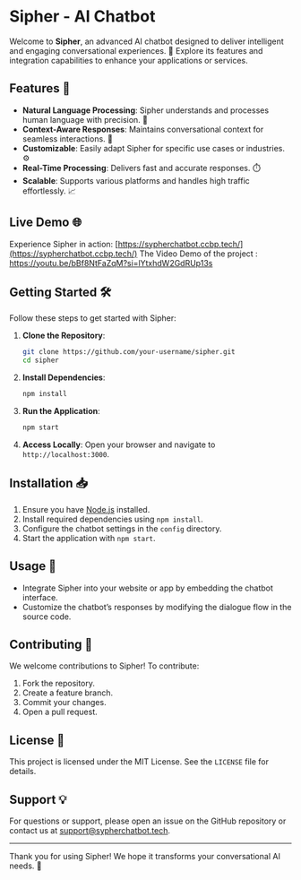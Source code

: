 # Sipher - AI Chatbot

Welcome to **Sipher**, an advanced AI chatbot designed to deliver intelligent and engaging conversational experiences. 🌟 Explore its features and integration capabilities to enhance your applications or services.

## Features 🚀

- **Natural Language Processing**: Sipher understands and processes human language with precision. 🧠
- **Context-Aware Responses**: Maintains conversational context for seamless interactions. 💬
- **Customizable**: Easily adapt Sipher for specific use cases or industries. ⚙️
- **Real-Time Processing**: Delivers fast and accurate responses. ⏱️
- **Scalable**: Supports various platforms and handles high traffic effortlessly. 📈

## Live Demo 🌐

Experience Sipher in action: [https://sypherchatbot.ccbp.tech/](https://sypherchatbot.ccbp.tech/)
The Video Demo of the project : https://youtu.be/bBf8NtFaZqM?si=lYtxhdW2GdRUp13s

## Getting Started 🛠️

Follow these steps to get started with Sipher:

1. **Clone the Repository**:
   ```bash
   git clone https://github.com/your-username/sipher.git
   cd sipher
   ```

2. **Install Dependencies**:
   ```bash
   npm install
   ```

3. **Run the Application**:
   ```bash
   npm start
   ```

4. **Access Locally**:
   Open your browser and navigate to `http://localhost:3000`.

## Installation 📥

1. Ensure you have [Node.js](https://nodejs.org/) installed.
2. Install required dependencies using `npm install`.
3. Configure the chatbot settings in the `config` directory.
4. Start the application with `npm start`.

## Usage 🤖

- Integrate Sipher into your website or app by embedding the chatbot interface.
- Customize the chatbot’s responses by modifying the dialogue flow in the source code.

## Contributing 🙌

We welcome contributions to Sipher! To contribute:

1. Fork the repository.
2. Create a feature branch.
3. Commit your changes.
4. Open a pull request.

## License 📜

This project is licensed under the MIT License. See the `LICENSE` file for details.

## Support 💡

For questions or support, please open an issue on the GitHub repository or contact us at [support@sypherchatbot.tech](mailto:support@sypherchatbot.tech).

---

Thank you for using Sipher! We hope it transforms your conversational AI needs. 🤩

